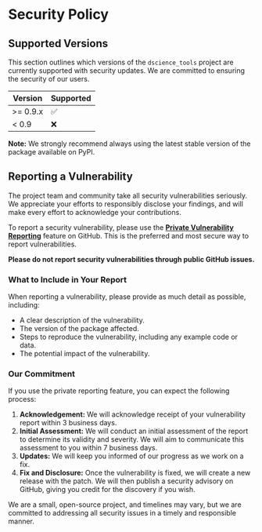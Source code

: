 # Security Policy

## Supported Versions

This section outlines which versions of the `dscience_tools` project are currently supported with security updates. We are committed to ensuring the security of our users.

| Version | Supported          |
| ------- | ------------------ |
| >= 0.9.x| :white_check_mark: |
| < 0.9   | :x:                |

**Note:** We strongly recommend always using the latest stable version of the package available on PyPI.

## Reporting a Vulnerability

The project team and community take all security vulnerabilities seriously. We appreciate your efforts to responsibly disclose your findings, and will make every effort to acknowledge your contributions.

To report a security vulnerability, please use the **[Private Vulnerability Reporting](https://github.com/s-kav/ds_tools/security/advisories/new)** feature on GitHub. This is the preferred and most secure way to report vulnerabilities.

**Please do not report security vulnerabilities through public GitHub issues.**

### What to Include in Your Report

When reporting a vulnerability, please provide as much detail as possible, including:
- A clear description of the vulnerability.
- The version of the package affected.
- Steps to reproduce the vulnerability, including any example code or data.
- The potential impact of the vulnerability.

### Our Commitment

If you use the private reporting feature, you can expect the following process:
1.  **Acknowledgement:** We will acknowledge receipt of your vulnerability report within 3 business days.
2.  **Initial Assessment:** We will conduct an initial assessment of the report to determine its validity and severity. We will aim to communicate this assessment to you within 7 business days.
3.  **Updates:** We will keep you informed of our progress as we work on a fix.
4.  **Fix and Disclosure:** Once the vulnerability is fixed, we will create a new release with the patch. We will then publish a security advisory on GitHub, giving you credit for the discovery if you wish.

We are a small, open-source project, and timelines may vary, but we are committed to addressing all security issues in a timely and responsible manner.
